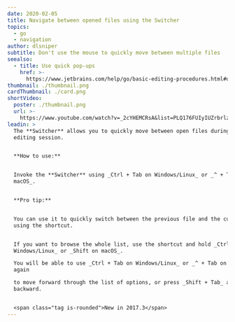 ```yaml
---
date: 2020-02-05
title: Navigate between opened files using the Switcher
topics:
  - go
  - navigation
author: dlsniper
subtitle: Don't use the mouse to quickly move between multiple files
seealso:
  - title: Use quick pop-ups
    href: >-
      https://www.jetbrains.com/help/go/basic-editing-procedures.html#quick_popups
thumbnail: ./thumbnail.png
cardThumbnail: ./card.png
shortVideo:
  poster: ./thumbnail.png
  url: >-
    https://www.youtube.com/watch?v=_2cYHEMCRsA&list=PLQ176FUIyIUZrbrlz4AY1V8VzBJKZyVlW&index=82
leadin: >
  The **Switcher** allows you to quickly move between open files during your
  editing session.


  **How to use:**


  Invoke the **Switcher** using _Ctrl + Tab on Windows/Linux_ or _^ + Tab on
  macOS_.


  **Pro tip:**


  You can use it to quickly switch between the previous file and the current one
  using the shortcut.


  If you want to browse the whole list, use the shortcut and hold _Ctrl on
  Windows/Linux_ or _Shift on macOS_.

  You will be able to use _Ctrl + Tab on Windows/Linux_ or _^ + Tab on macOS_
  again

  to move forward through the list of options, or press _Shift + Tab_ and move
  backward.


  <span class="tag is-rounded">New in 2017.3</span>
---
```


